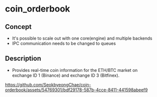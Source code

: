 # coin_orderbook

## Concept
+ It's possible to scale out with one core(engine) and multiple backends
+ IPC communication needs to be changed to queues

## Description
+ Provides real-time coin information for the ETH/BTC market on exchange ID 1 (Binance) and exchange ID 3 (Bitfinex).


https://github.com/SeokbyeongChae/coin-orderbook/assets/54769301/bdf29178-587b-4cce-8411-441598abeef9

